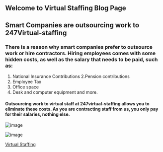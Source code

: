 ## Welcome to Virtual Staffing Blog Page

## Smart Companies are outsourcing work to 247Virtual-staffing

### There is a reason why smart companies prefer to outsource work or hire contractors. Hiring employees comes with some hidden costs, as well as the salary that needs to be paid, such as:

1. National Insurance Contributions
2.Pension contributions 
3. Employee Tax
4. Office space
5. Desk and computer equipment and more.

#### Outsourcing work to virtual staff at 247virtual-staffing allows you to eliminate these costs. As you are contracting staff from us, you only pay for their salaries, nothing else.

![image](https://lh3.googleusercontent.com/vakOdlR5Paur_B23ysXKwlQ5Fm3Ltk6NqnpCzK1HvnGT4zCEqMQS71dRGU4NBx436INcLbk=s113)

![image](https://res.cloudinary.com/teepublic/image/private/s--vI9R4DD3--/t_Preview/b_rgb:484849,c_limit,f_jpg,h_630,q_90,w_630/v1565525307/production/designs/5575267_0.jpg)

[Virtual Staffing](http://www.247virtual-staffing.com/index.html)

